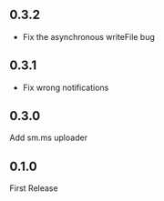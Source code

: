 ## 0.3.2
- Fix the asynchronous writeFile bug
## 0.3.1
- Fix wrong notifications
## 0.3.0
Add sm.ms uploader
## 0.1.0
First Release
